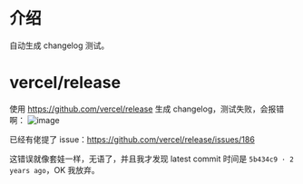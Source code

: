 # 介绍

自动生成 changelog 测试。

# vercel/release

使用 https://github.com/vercel/release 生成 changelog，测试失败，会报错啊：
![image](https://github.com/myesn/vercel-release-changelog-tests/assets/18598579/4ad4fa47-ba9d-4c47-8faf-cc5d0d4fec97)

已经有佬提了 issue：https://github.com/vercel/release/issues/186

这错误就像套娃一样，无语了，并且我才发现 latest commit 时间是 `5b434c9 · 2 years ago`，OK 我放弃。
